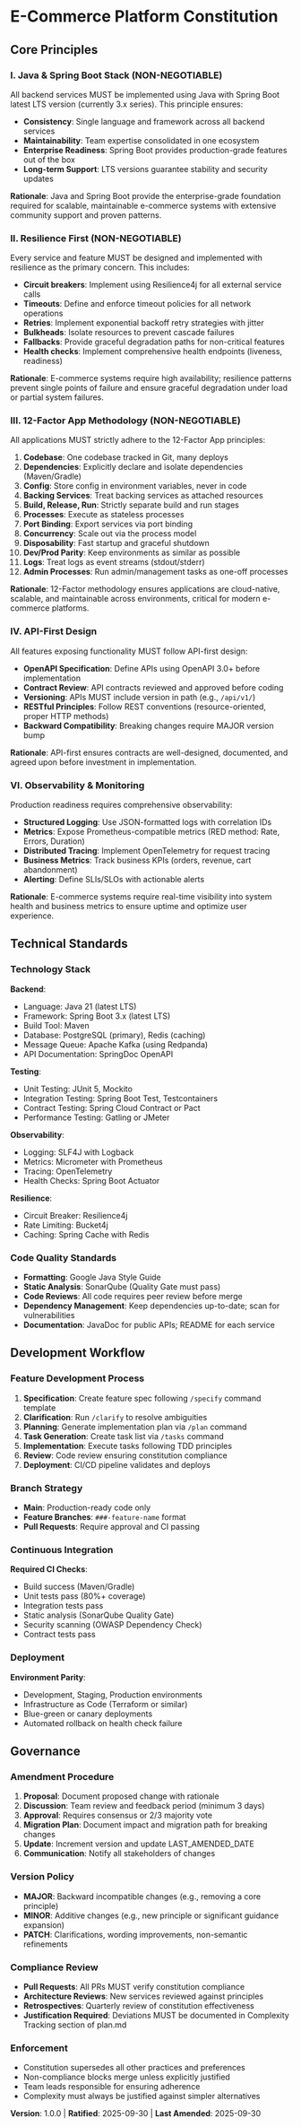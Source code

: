 <!--
Sync Impact Report:
Version Change: Initial → 1.0.0
Modified Principles: N/A (initial creation)
Added Sections:
  - Core Principles (I-VII)
  - Technical Standards
  - Development Workflow
  - Governance
Removed Sections: N/A
Templates Requiring Updates:
  ✅ plan-template.md: Constitution Check section references updated
  ✅ spec-template.md: Aligned with new principles
  ✅ tasks-template.md: Task categorization reflects new principles
  ✅ commands/*.md: Generic guidance applied
Follow-up TODOs: None - all placeholders filled
-->

# E-Commerce Platform Constitution

## Core Principles

### I. Java & Spring Boot Stack (NON-NEGOTIABLE)

All backend services MUST be implemented using Java with Spring Boot latest LTS version (currently 3.x series). This principle ensures:

- **Consistency**: Single language and framework across all backend services
- **Maintainability**: Team expertise consolidated in one ecosystem
- **Enterprise Readiness**: Spring Boot provides production-grade features out of the box
- **Long-term Support**: LTS versions guarantee stability and security updates

**Rationale**: Java and Spring Boot provide the enterprise-grade foundation required for scalable, maintainable e-commerce systems with extensive community support and proven patterns.

### II. Resilience First (NON-NEGOTIABLE)

Every service and feature MUST be designed and implemented with resilience as the primary concern. This includes:

- **Circuit breakers**: Implement using Resilience4j for all external service calls
- **Timeouts**: Define and enforce timeout policies for all network operations
- **Retries**: Implement exponential backoff retry strategies with jitter
- **Bulkheads**: Isolate resources to prevent cascade failures
- **Fallbacks**: Provide graceful degradation paths for non-critical features
- **Health checks**: Implement comprehensive health endpoints (liveness, readiness)

**Rationale**: E-commerce systems require high availability; resilience patterns prevent single points of failure and ensure graceful degradation under load or partial system failures.

### III. 12-Factor App Methodology (NON-NEGOTIABLE)

All applications MUST strictly adhere to the 12-Factor App principles:

1. **Codebase**: One codebase tracked in Git, many deploys
2. **Dependencies**: Explicitly declare and isolate dependencies (Maven/Gradle)
3. **Config**: Store config in environment variables, never in code
4. **Backing Services**: Treat backing services as attached resources
5. **Build, Release, Run**: Strictly separate build and run stages
6. **Processes**: Execute as stateless processes
7. **Port Binding**: Export services via port binding
8. **Concurrency**: Scale out via the process model
9. **Disposability**: Fast startup and graceful shutdown
10. **Dev/Prod Parity**: Keep environments as similar as possible
11. **Logs**: Treat logs as event streams (stdout/stderr)
12. **Admin Processes**: Run admin/management tasks as one-off processes

**Rationale**: 12-Factor methodology ensures applications are cloud-native, scalable, and maintainable across environments, critical for modern e-commerce platforms.

### IV. API-First Design

All features exposing functionality MUST follow API-first design:

- **OpenAPI Specification**: Define APIs using OpenAPI 3.0+ before implementation
- **Contract Review**: API contracts reviewed and approved before coding
- **Versioning**: APIs MUST include version in path (e.g., `/api/v1/`)
- **RESTful Principles**: Follow REST conventions (resource-oriented, proper HTTP methods)
- **Backward Compatibility**: Breaking changes require MAJOR version bump

**Rationale**: API-first ensures contracts are well-designed, documented, and agreed upon before investment in implementation.

### VI. Observability & Monitoring

Production readiness requires comprehensive observability:

- **Structured Logging**: Use JSON-formatted logs with correlation IDs
- **Metrics**: Expose Prometheus-compatible metrics (RED method: Rate, Errors, Duration)
- **Distributed Tracing**: Implement OpenTelemetry for request tracing
- **Business Metrics**: Track business KPIs (orders, revenue, cart abandonment)
- **Alerting**: Define SLIs/SLOs with actionable alerts

**Rationale**: E-commerce systems require real-time visibility into system health and business metrics to ensure uptime and optimize user experience.

## Technical Standards

### Technology Stack

**Backend**:
- Language: Java 21 (latest LTS)
- Framework: Spring Boot 3.x (latest LTS)
- Build Tool: Maven
- Database: PostgreSQL (primary), Redis (caching)
- Message Queue: Apache Kafka (using Redpanda)
- API Documentation: SpringDoc OpenAPI

**Testing**:
- Unit Testing: JUnit 5, Mockito
- Integration Testing: Spring Boot Test, Testcontainers
- Contract Testing: Spring Cloud Contract or Pact
- Performance Testing: Gatling or JMeter

**Observability**:
- Logging: SLF4J with Logback
- Metrics: Micrometer with Prometheus
- Tracing: OpenTelemetry
- Health Checks: Spring Boot Actuator

**Resilience**:
- Circuit Breaker: Resilience4j
- Rate Limiting: Bucket4j
- Caching: Spring Cache with Redis

### Code Quality Standards

- **Formatting**: Google Java Style Guide
- **Static Analysis**: SonarQube (Quality Gate must pass)
- **Code Reviews**: All code requires peer review before merge
- **Dependency Management**: Keep dependencies up-to-date; scan for vulnerabilities
- **Documentation**: JavaDoc for public APIs; README for each service

## Development Workflow

### Feature Development Process

1. **Specification**: Create feature spec following `/specify` command template
2. **Clarification**: Run `/clarify` to resolve ambiguities
3. **Planning**: Generate implementation plan via `/plan` command
4. **Task Generation**: Create task list via `/tasks` command
5. **Implementation**: Execute tasks following TDD principles
6. **Review**: Code review ensuring constitution compliance
7. **Deployment**: CI/CD pipeline validates and deploys

### Branch Strategy

- **Main**: Production-ready code only
- **Feature Branches**: `###-feature-name` format
- **Pull Requests**: Require approval and CI passing

### Continuous Integration

**Required CI Checks**:
- Build success (Maven/Gradle)
- Unit tests pass (80%+ coverage)
- Integration tests pass
- Static analysis (SonarQube Quality Gate)
- Security scanning (OWASP Dependency Check)
- Contract tests pass

### Deployment

**Environment Parity**:
- Development, Staging, Production environments
- Infrastructure as Code (Terraform or similar)
- Blue-green or canary deployments
- Automated rollback on health check failure

## Governance

### Amendment Procedure

1. **Proposal**: Document proposed change with rationale
2. **Discussion**: Team review and feedback period (minimum 3 days)
3. **Approval**: Requires consensus or 2/3 majority vote
4. **Migration Plan**: Document impact and migration path for breaking changes
5. **Update**: Increment version and update LAST_AMENDED_DATE
6. **Communication**: Notify all stakeholders of changes

### Version Policy

- **MAJOR**: Backward incompatible changes (e.g., removing a core principle)
- **MINOR**: Additive changes (e.g., new principle or significant guidance expansion)
- **PATCH**: Clarifications, wording improvements, non-semantic refinements

### Compliance Review

- **Pull Requests**: All PRs MUST verify constitution compliance
- **Architecture Reviews**: New services reviewed against principles
- **Retrospectives**: Quarterly review of constitution effectiveness
- **Justification Required**: Deviations MUST be documented in Complexity Tracking section of plan.md

### Enforcement

- Constitution supersedes all other practices and preferences
- Non-compliance blocks merge unless explicitly justified
- Team leads responsible for ensuring adherence
- Complexity must always be justified against simpler alternatives

**Version**: 1.0.0 | **Ratified**: 2025-09-30 | **Last Amended**: 2025-09-30
